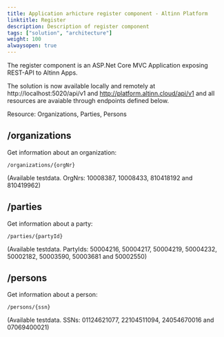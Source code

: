 ```yaml
---
title: Application arhicture register component - Altinn Platform
linktitle: Register
description: Description of register component
tags: ["solution", "architecture"]
weight: 100
alwaysopen: true
---
```


The register component is an ASP.Net Core MVC Application exposing REST-API to Altinn Apps.

The solution is now available locally and remotely at http://localhost:5020/api/v1 and http://platform.altinn.cloud/api/v1 and all resources are avaiable through endpoints defined below.

Resource: Organizations, Parties, Persons



  ## /organizations 


Get information about an organization:

```http
/organizations/{orgNr}
```
(Available testdata. OrgNrs: 10008387, 10008433, 810418192 and 810419962)


## /parties 

Get information about a party:

```http
/parties/{partyId}
```
(Available testdata. PartyIds: 50004216, 50004217, 50004219, 50004232, 50002182, 50003590, 50003681 and 50002550)


## /persons

Get information about a person:

```http
/persons/{ssn}
```
(Available testdata. SSNs: 01124621077, 22104511094, 24054670016 and 07069400021)

